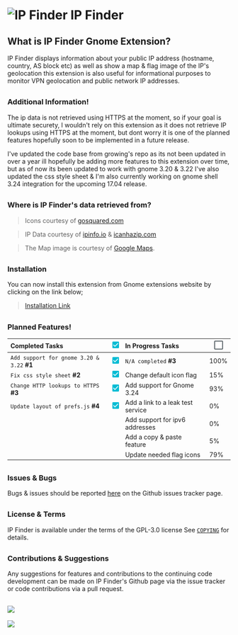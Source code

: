 # ![IP Finder](https://github.com/LinxGem33/IP-Finder/blob/master/screens/ip-address3.png?raw=true) IP Finder

## What is IP Finder Gnome Extension?

IP Finder displays information about your public IP address (hostname, country, AS block etc) as well as show a map & flag image of the IP's geolocation this extension is also useful for informational purposes to monitor VPN geolocation and public network IP addresses.

## 

### Additional Information!

The ip data is not retrieved using HTTPS at the moment, so if your goal is ultimate securety, I wouldn't rely on this extension as it does not retrieve IP lookups using HTTPS at the moment, but dont worry it is one of the planned features hopefully soon to be implemented in a future release.

I've updated the code base from growing's repo as its not been updated in over a year ill hopefully be adding more features to this extension over time, but as of now its been updated to work with gnome 3.20 & 3.22 I've also updated the css style sheet & I'm also currently working on gnome shell 3.24 integration for the upcoming 17.04 release.

## 

### Where is IP Finder's data retrieved from?

> Icons courtesy of [gosquared.com](http://gosquared.com)

> IP Data courtesy of  [ipinfo.io](http://ipinfo.io/) & [icanhazip.com](http://icanhazip.com)

> The Map image is courtesy of [Google Maps](https://www.google.com/maps).

## 

### Installation

You can now install this extension from Gnome extensions website by clicking on the link below; 

> [Installation  Link](https://extensions.gnome.org/extension/1190/ip-finder/)

## 

### Planned Features!


| Completed Tasks | ![](https://github.com/adapta-project/adapta-github-resources/blob/master/images/check-on.png?raw=true)| In Progress Tasks |![](https://github.com/adapta-project/adapta-github-resources/blob/master/images/check-off.png?raw=true)|
| :------------- |--- |:------------- |---|
| `Add support for gnome 3.20 & 3.22` **#1**|![](https://github.com/adapta-project/adapta-github-resources/blob/master/images/check-on.png?raw=true) | `N/A completed` **#3** |100%
| `Fix css style sheet` **#2**|![](https://github.com/adapta-project/adapta-github-resources/blob/master/images/check-on.png?raw=true)  |Change default icon flag |15%
|`Change HTTP lookups to HTTPS` **#3** | ![](https://github.com/adapta-project/adapta-github-resources/blob/master/images/check-on.png?raw=true)|Add support for Gnome 3.24| 93%
|`Update layout of prefs.js` **#4**|![](https://github.com/adapta-project/adapta-github-resources/blob/master/images/check-on.png?raw=true) |Add a link to a leak test service|0%
|| |Add support for ipv6 addresses|0%
|| |Add a copy & paste feature |5%
|| |Update needed flag icons |79%


## 

### Issues & Bugs

Bugs & issues should be reported [here](https://github.com/LinxGem33/IP-Finder/issues) on the Github issues tracker page.

## 

### License & Terms

IP Finder is available under the terms of the GPL-3.0 license See [`COPYING`](https://github.com/LinxGem33/IP-Finder/blob/master/COPYING) for details.

## 

### Contributions & Suggestions

Any suggestions for features and contributions to the continuing code development can be made on IP Finder's Github page via the issue tracker or code contributions via a pull request.

## 

![](https://github.com/LinxGem33/IP-Finder/blob/master/screens/dip.png?raw=true)

![](https://github.com/LinxGem33/IP-Finder/blob/master/screens/ipd.png?raw=true) 
